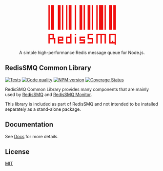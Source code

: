 <div align="center" style="text-align: center">
  <p><a href="https://github.com/weyoss/redis-smq-common"><img alt="RedisSMQ" src="./logo.png" /></a></p>
  <p>A simple high-performance Redis message queue for Node.js.</p>
</div>

## RedisSMQ Common Library

<p>
    <a href="https://github.com/weyoss/redis-smq-common/actions/workflows/tests.yml"><img src="https://github.com/weyoss/redis-smq-common/actions/workflows/tests.yml/badge.svg" alt="Tests" style="max-width:100%;" /></a>
    <a href="https://github.com/weyoss/redis-smq-common/actions/workflows/codeql.yml" rel="nofollow"><img src="https://github.com/weyoss/redis-smq-common/actions/workflows/codeql.yml/badge.svg" alt="Code quality" /></a>
    <a href="https://npmjs.org/package/redis-smq-common" rel="nofollow"><img src="https://img.shields.io/npm/v/redis-smq-common.svg" alt="NPM version" /></a>
    <a href="https://codecov.io/github/weyoss/redis-smq-common?branch=master" rel="nofollow"><img src="https://img.shields.io/codecov/c/github/weyoss/redis-smq-common" alt="Coverage Status" /></a>
</p>

RedisSMQ Common Library provides many components that are mainly used by [RedisSMQ](https://github.com/weyoss/redis-smq) and [RedisSMQ Monitor](https://github.com/weyoss/redis-smq-monitor).

This library is included as part of RedisSMQ and not intended to be installed separately as a stand-alone package.

## Documentation

See [Docs](docs/README.md) for more details.

## License

[MIT](https://github.com/weyoss/redis-smq/blob/master/LICENSE)
